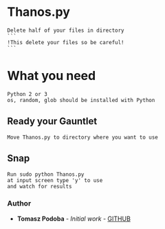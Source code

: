 # Thanos.py
    Delete half of your files in directory
    ```
    !This delete your files so be careful!
    ```
# What you need
    Python 2 or 3
    os, random, glob should be installed with Python
## Ready your Gauntlet
    Move Thanos.py to directory where you want to use

## Snap
    Run sudo python Thanos.py
    at input screen type 'y' to use
    and watch for results

### Author
* **Tomasz Podoba** - *Initial work* - [GITHUB](https://github.com/PurpleBooth)